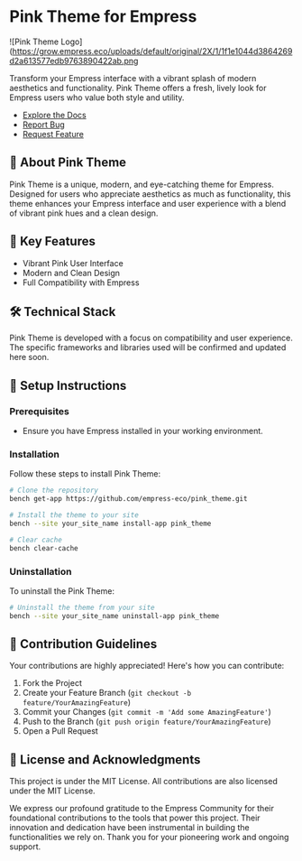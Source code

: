 # Pink Theme for Empress

![Pink Theme Logo](https://grow.empress.eco/uploads/default/original/2X/1/1f1e1044d3864269d2a613577edb9763890422ab.png

Transform your Empress interface with a vibrant splash of modern aesthetics and functionality. Pink Theme offers a fresh, lively look for Empress users who value both style and utility.

- [Explore the Docs](https://grow.empress.eco/)
- [Report Bug](https://github.com/empress-eco/pink_theme/issues)
- [Request Feature](https://github.com/empress-eco/pink_theme/issues)

## 📖 About Pink Theme

Pink Theme is a unique, modern, and eye-catching theme for Empress. Designed for users who appreciate aesthetics as much as functionality, this theme enhances your Empress interface and user experience with a blend of vibrant pink hues and a clean design.

## 🌟 Key Features

- Vibrant Pink User Interface
- Modern and Clean Design
- Full Compatibility with Empress 

## 🛠 Technical Stack

Pink Theme is developed with a focus on compatibility and user experience. The specific frameworks and libraries used will be confirmed and updated here soon.

## 🚀 Setup Instructions

### Prerequisites

- Ensure you have Empress installed in your working environment.

### Installation

Follow these steps to install Pink Theme:

```sh
# Clone the repository
bench get-app https://github.com/empress-eco/pink_theme.git

# Install the theme to your site
bench --site your_site_name install-app pink_theme

# Clear cache
bench clear-cache
```
### Uninstallation

To uninstall the Pink Theme:

```sh
# Uninstall the theme from your site
bench --site your_site_name uninstall-app pink_theme
```

## 🤝 Contribution Guidelines

Your contributions are highly appreciated! Here's how you can contribute:

1. Fork the Project
2. Create your Feature Branch (`git checkout -b feature/YourAmazingFeature`)
3. Commit your Changes (`git commit -m 'Add some AmazingFeature'`)
4. Push to the Branch (`git push origin feature/YourAmazingFeature`)
5. Open a Pull Request

## 📜 License and Acknowledgments

This project is under the MIT License. All contributions are also licensed under the MIT License. 

We express our profound gratitude to the Empress Community for their foundational contributions to the tools that power this project. Their innovation and dedication have been instrumental in building the functionalities we rely on. Thank you for your pioneering work and ongoing support.